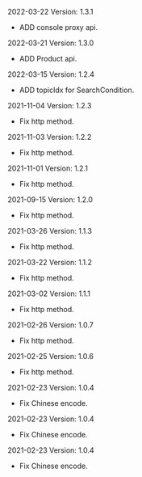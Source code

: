 2022-03-22 Version: 1.3.1
- ADD console proxy api.

2022-03-21 Version: 1.3.0
- ADD Product api.

2022-03-15 Version: 1.2.4
- ADD topicIdx for SearchCondition.

2021-11-04 Version: 1.2.3
- Fix http method.

2021-11-03 Version: 1.2.2
- Fix http method.

2021-11-01 Version: 1.2.1
- Fix http method.

2021-09-15 Version: 1.2.0
- Fix http method.

2021-03-26 Version: 1.1.3
- Fix http method.

2021-03-22 Version: 1.1.2
- Fix http method.

2021-03-02 Version: 1.1.1
- Fix http method.

2021-02-26 Version: 1.0.7
- Fix http method.

2021-02-25 Version: 1.0.6
- Fix http method.

2021-02-23 Version: 1.0.4
- Fix Chinese encode.

2021-02-23 Version: 1.0.4
- Fix Chinese encode.

2021-02-23 Version: 1.0.4
- Fix Chinese encode.

